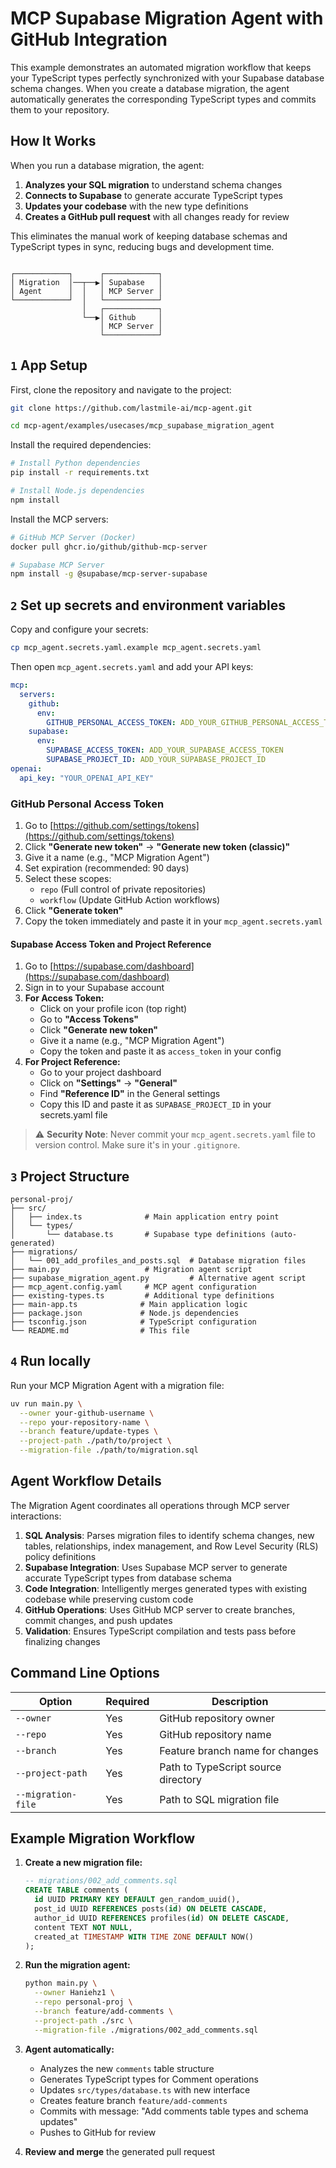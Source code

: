 # MCP Supabase Migration Agent with GitHub Integration

This example demonstrates an automated migration workflow that keeps your TypeScript types perfectly synchronized with your Supabase database schema changes. When you create a database migration, the agent automatically generates the corresponding TypeScript types and commits them to your repository.

## How It Works

When you run a database migration, the agent:

1. **Analyzes your SQL migration** to understand schema changes
2. **Connects to Supabase** to generate accurate TypeScript types
3. **Updates your codebase** with the new type definitions
4. **Creates a GitHub pull request** with all changes ready for review

This eliminates the manual work of keeping database schemas and TypeScript types in sync, reducing bugs and development time.

```plaintext

┌────────────┐      ┌────────────┐
│ Migration  │──┬──▶│ Supabase   │
│ Agent      │  │   │ MCP Server │
└────────────┘  │   └────────────┘
                │   ┌────────────┐
                └──▶│ Github     │
                    │ MCP Server │
                    └────────────┘

```

## `1` App Setup

First, clone the repository and navigate to the project:

```bash
git clone https://github.com/lastmile-ai/mcp-agent.git

cd mcp-agent/examples/usecases/mcp_supabase_migration_agent
```

Install the required dependencies:

```bash
# Install Python dependencies
pip install -r requirements.txt

# Install Node.js dependencies
npm install
```

Install the MCP servers:

```bash
# GitHub MCP Server (Docker)
docker pull ghcr.io/github/github-mcp-server

# Supabase MCP Server
npm install -g @supabase/mcp-server-supabase
```

## `2` Set up secrets and environment variables

Copy and configure your secrets:

```bash
cp mcp_agent.secrets.yaml.example mcp_agent.secrets.yaml
```

Then open `mcp_agent.secrets.yaml` and add your API keys:

```yaml
mcp:
  servers:
    github:
      env:
        GITHUB_PERSONAL_ACCESS_TOKEN: ADD_YOUR_GITHUB_PERSONAL_ACCESS_TOKEN
    supabase:
      env:
        SUPABASE_ACCESS_TOKEN: ADD_YOUR_SUPABASE_ACCESS_TOKEN
        SUPABASE_PROJECT_ID: ADD_YOUR_SUPABASE_PROJECT_ID
openai:
  api_key: "YOUR_OPENAI_API_KEY"
```

### GitHub Personal Access Token

1. Go to [https://github.com/settings/tokens](https://github.com/settings/tokens)
2. Click **"Generate new token"** → **"Generate new token (classic)"**
3. Give it a name (e.g., "MCP Migration Agent")
4. Set expiration (recommended: 90 days)
5. Select these scopes:
   - `repo` (Full control of private repositories)
   - `workflow` (Update GitHub Action workflows)
6. Click **"Generate token"**
7. Copy the token immediately and paste it in your `mcp_agent.secrets.yaml`

#### Supabase Access Token and Project Reference

1. Go to [https://supabase.com/dashboard](https://supabase.com/dashboard)
2. Sign in to your Supabase account
3. **For Access Token:**
   - Click on your profile icon (top right)
   - Go to **"Access Tokens"**
   - Click **"Generate new token"**
   - Give it a name (e.g., "MCP Migration Agent")
   - Copy the token and paste it as `access_token` in your config
4. **For Project Reference:**
   - Go to your project dashboard
   - Click on **"Settings"** → **"General"**
   - Find **"Reference ID"** in the General settings
   - Copy this ID and paste it as `SUPABASE_PROJECT_ID` in your secrets.yaml file

> ⚠️ **Security Note**: Never commit your `mcp_agent.secrets.yaml` file to version control. Make sure it's in your `.gitignore`.

## `3` Project Structure

```
personal-proj/
├── src/
│   ├── index.ts              # Main application entry point
│   └── types/
│       └── database.ts       # Supabase type definitions (auto-generated)
├── migrations/
│   └── 001_add_profiles_and_posts.sql  # Database migration files
├── main.py                   # Migration agent script
├── supabase_migration_agent.py         # Alternative agent script
├── mcp_agent.config.yaml     # MCP agent configuration
├── existing-types.ts         # Additional type definitions
├── main-app.ts              # Main application logic
├── package.json             # Node.js dependencies
├── tsconfig.json            # TypeScript configuration
└── README.md                # This file
```

## `4` Run locally

Run your MCP Migration Agent with a migration file:

```bash
uv run main.py \
  --owner your-github-username \
  --repo your-repository-name \
  --branch feature/update-types \
  --project-path ./path/to/project \
  --migration-file ./path/to/migration.sql
```

## Agent Workflow Details

The Migration Agent coordinates all operations through MCP server interactions:

1. **SQL Analysis**: Parses migration files to identify schema changes, new tables, relationships, index management, and Row Level Security (RLS) policy definitions
2. **Supabase Integration**: Uses Supabase MCP server to generate accurate TypeScript types from database schema
3. **Code Integration**: Intelligently merges generated types with existing codebase while preserving custom code
4. **GitHub Operations**: Uses GitHub MCP server to create branches, commit changes, and push updates
5. **Validation**: Ensures TypeScript compilation and tests pass before finalizing changes

## Command Line Options

| Option             | Required | Description                         |
| ------------------ | -------- | ----------------------------------- |
| `--owner`          | Yes      | GitHub repository owner             |
| `--repo`           | Yes      | GitHub repository name              |
| `--branch`         | Yes      | Feature branch name for changes     |
| `--project-path`   | Yes      | Path to TypeScript source directory |
| `--migration-file` | Yes      | Path to SQL migration file          |

## Example Migration Workflow

1. **Create a new migration file:**

   ```sql
   -- migrations/002_add_comments.sql
   CREATE TABLE comments (
     id UUID PRIMARY KEY DEFAULT gen_random_uuid(),
     post_id UUID REFERENCES posts(id) ON DELETE CASCADE,
     author_id UUID REFERENCES profiles(id) ON DELETE CASCADE,
     content TEXT NOT NULL,
     created_at TIMESTAMP WITH TIME ZONE DEFAULT NOW()
   );
   ```

2. **Run the migration agent:**

   ```bash
   python main.py \
     --owner Haniehz1 \
     --repo personal-proj \
     --branch feature/add-comments \
     --project-path ./src \
     --migration-file ./migrations/002_add_comments.sql
   ```

3. **Agent automatically:**

   - Analyzes the new `comments` table structure
   - Generates TypeScript types for Comment operations
   - Updates `src/types/database.ts` with new interface
   - Creates feature branch `feature/add-comments`
   - Commits with message: "Add comments table types and schema updates"
   - Pushes to GitHub for review

4. **Review and merge** the generated pull request

